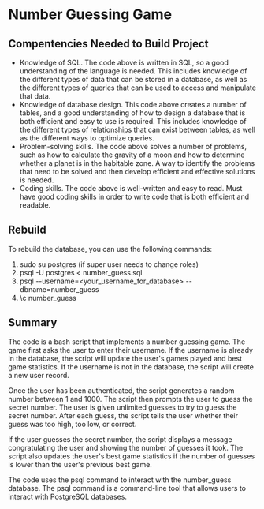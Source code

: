 # Number Guessing Game

## Compentencies Needed to Build Project
- Knowledge of SQL. The code above is written in SQL, so a good understanding of the language is needed. This includes knowledge of the different types of data that can be stored in a database, as well as the different types of queries that can be used to access and manipulate that data.
- Knowledge of database design. This code above creates a number of tables, and a good understanding of how to design a database that is both efficient and easy to use is required. This includes knowledge of the different types of relationships that can exist between tables, as well as the different ways to optimize queries.
- Problem-solving skills. The code above solves a number of problems, such as how to calculate the gravity of a moon and how to determine whether a planet is in the habitable zone. A way to identify the problems that need to be solved and then develop efficient and effective solutions is needed.
- Coding skills. The code above is well-written and easy to read. Must have good coding skills in order to write code that is both efficient and readable.

## Rebuild

To rebuild the database, you can use the following commands:

1. sudo su postgres (if super user needs to change roles)
2. psql -U postgres < number_guess.sql
3. psql --username=<your_username_for_database> --dbname=number_guess
4. \c number_guess 

## Summary
The code is a bash script that implements a number guessing game. The game first asks the user to enter their username. If the username is already in the database, the script will update the user's games played and best game statistics. If the username is not in the database, the script will create a new user record.

Once the user has been authenticated, the script generates a random number between 1 and 1000. The script then prompts the user to guess the secret number. The user is given unlimited guesses to try to guess the secret number. After each guess, the script tells the user whether their guess was too high, too low, or correct.

If the user guesses the secret number, the script displays a message congratulating the user and showing the number of guesses it took. The script also updates the user's best game statistics if the number of guesses is lower than the user's previous best game.

The code uses the psql command to interact with the number_guess database. The psql command is a command-line tool that allows users to interact with PostgreSQL databases.

